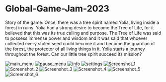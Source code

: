 # Global-Game-Jam-2023

Story of the game:
Once, there was a tree spirit named Yolia, living inside a forest in ruins.
Yolia had a strong desire to become the Tree of Life, for it believed 
that this was its true calling and purpose.
The Tree of Life was said to possess immense power and wisdom and it was said
that whoever collected every stolen seed could become it and become the guardian of 
the forest, the protector of all living things in it.
Yolia starts a journey throughout the forest.
Can our little tree spirit succeed its mission?


![main_menu](https://user-images.githubusercontent.com/81822437/216790910-5482d1ab-c7c6-4448-b685-76f8944a1aac.png)
![pause_menu](https://user-images.githubusercontent.com/81822437/216790913-898341bd-bee5-4e8c-ab6b-530548d533de.png)
![info](https://user-images.githubusercontent.com/81822437/216790914-bc9be00c-322d-4640-b3d9-5e6333c549a3.png)
![settings](https://user-images.githubusercontent.com/81822437/216790916-e3256dac-b5b5-4586-8d87-5c0abc077b50.png)
![Screenshot_1](https://user-images.githubusercontent.com/81822437/216790926-76124c0c-0356-4578-8d48-0991b2da06bb.png)
![Screenshot_2](https://user-images.githubusercontent.com/81822437/216790920-336fd34f-1614-4604-a4cc-b8ee6f184956.png)
![Screenshot_3](https://user-images.githubusercontent.com/81822437/216790922-ec045e7e-f65e-4297-a5f5-6176a9dbef23.png)
![Screenshot_4](https://user-images.githubusercontent.com/81822437/216790923-4f753757-342f-4760-ba62-de7e5c2b47c5.png)
![Screenshot_5](https://user-images.githubusercontent.com/81822437/216790924-8f91d698-dcd2-4730-8d38-f17641b1242b.png)
![Screenshot_6](https://user-images.githubusercontent.com/81822437/216790925-8369121d-e27e-4d6a-990c-80e94dffefb3.png)


